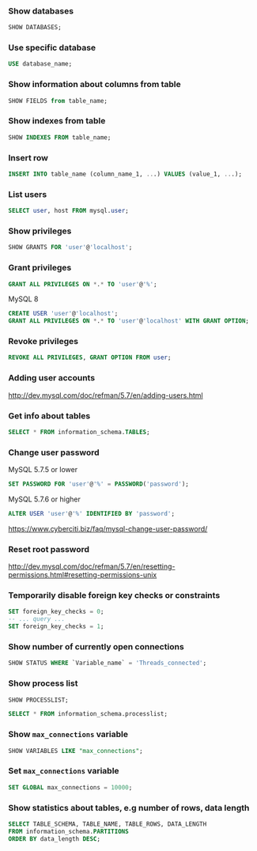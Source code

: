 ### Show databases

```sql
SHOW DATABASES;
```

### Use specific database

```sql
USE database_name;
```

### Show information about columns from table

```sql
SHOW FIELDS from table_name;
```

### Show indexes from table

```sql
SHOW INDEXES FROM table_name;
```

### Insert row

```sql
INSERT INTO table_name (column_name_1, ...) VALUES (value_1, ...);
```

### List users

```sql
SELECT user, host FROM mysql.user;
```

### Show privileges

```sql
SHOW GRANTS FOR 'user'@'localhost';
```

### Grant privileges

```sql
GRANT ALL PRIVILEGES ON *.* TO 'user'@'%';
```

MySQL 8

```sql
CREATE USER 'user'@'localhost';
GRANT ALL PRIVILEGES ON *.* TO 'user'@'localhost' WITH GRANT OPTION;
```

### Revoke privileges

```sql
REVOKE ALL PRIVILEGES, GRANT OPTION FROM user;
```

### Adding user accounts

http://dev.mysql.com/doc/refman/5.7/en/adding-users.html

### Get info about tables

```sql
SELECT * FROM information_schema.TABLES;
```

### Change user password

MySQL 5.7.5 or lower

```sql
SET PASSWORD FOR 'user'@'%' = PASSWORD('password');
```

MySQL 5.7.6 or higher

```sql
ALTER USER 'user'@'%' IDENTIFIED BY 'password';
```

https://www.cyberciti.biz/faq/mysql-change-user-password/

### Reset root password

http://dev.mysql.com/doc/refman/5.7/en/resetting-permissions.html#resetting-permissions-unix


### Temporarily disable foreign key checks or constraints

```sql
SET foreign_key_checks = 0;
-- ... query ...
SET foreign_key_checks = 1;
```

### Show number of currently open connections

```sql
SHOW STATUS WHERE `Variable_name` = 'Threads_connected';
```

### Show process list

```sql
SHOW PROCESSLIST;

SELECT * FROM information_schema.processlist;
```

### Show `max_connections` variable

```sql
SHOW VARIABLES LIKE "max_connections";
```

### Set `max_connections` variable

```sql
SET GLOBAL max_connections = 10000;
```

### Show statistics about tables, e.g number of rows, data length

```sql
SELECT TABLE_SCHEMA, TABLE_NAME, TABLE_ROWS, DATA_LENGTH
FROM information_schema.PARTITIONS
ORDER BY data_length DESC;
```
